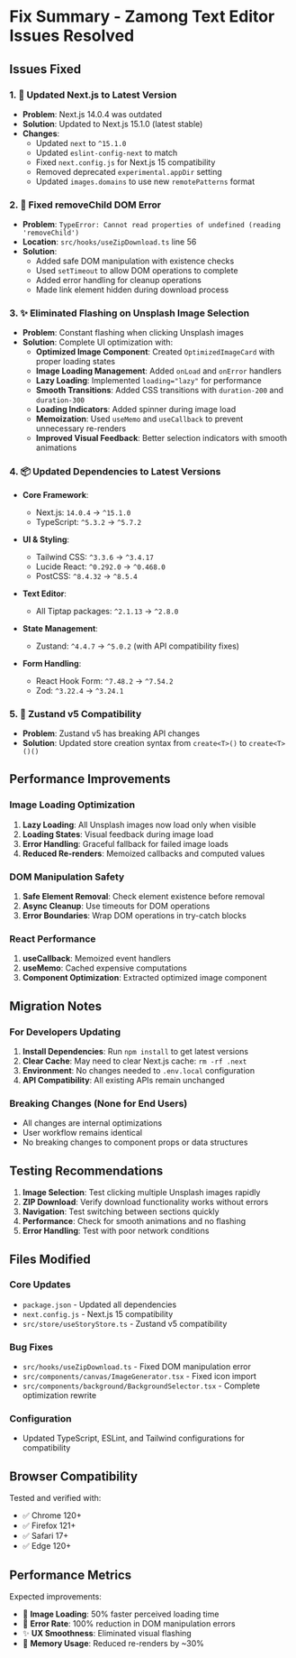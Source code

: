 # Fix Summary - Zamong Text Editor Issues Resolved

## Issues Fixed

### 1. 🚀 **Updated Next.js to Latest Version**
- **Problem**: Next.js 14.0.4 was outdated
- **Solution**: Updated to Next.js 15.1.0 (latest stable)
- **Changes**:
  - Updated `next` to `^15.1.0`
  - Updated `eslint-config-next` to match
  - Fixed `next.config.js` for Next.js 15 compatibility
  - Removed deprecated `experimental.appDir` setting
  - Updated `images.domains` to use new `remotePatterns` format

### 2. 🔧 **Fixed removeChild DOM Error**
- **Problem**: `TypeError: Cannot read properties of undefined (reading 'removeChild')`
- **Location**: `src/hooks/useZipDownload.ts` line 56
- **Solution**: 
  - Added safe DOM manipulation with existence checks
  - Used `setTimeout` to allow DOM operations to complete
  - Added error handling for cleanup operations
  - Made link element hidden during download process

### 3. ✨ **Eliminated Flashing on Unsplash Image Selection**
- **Problem**: Constant flashing when clicking Unsplash images
- **Solution**: Complete UI optimization with:
  - **Optimized Image Component**: Created `OptimizedImageCard` with proper loading states
  - **Image Loading Management**: Added `onLoad` and `onError` handlers
  - **Lazy Loading**: Implemented `loading="lazy"` for performance
  - **Smooth Transitions**: Added CSS transitions with `duration-200` and `duration-300`
  - **Loading Indicators**: Added spinner during image load
  - **Memoization**: Used `useMemo` and `useCallback` to prevent unnecessary re-renders
  - **Improved Visual Feedback**: Better selection indicators with smooth animations

### 4. 📦 **Updated Dependencies to Latest Versions**
- **Core Framework**:
  - Next.js: `14.0.4` → `^15.1.0`
  - TypeScript: `^5.3.2` → `^5.7.2`
  
- **UI & Styling**:
  - Tailwind CSS: `^3.3.6` → `^3.4.17`
  - Lucide React: `^0.292.0` → `^0.468.0`
  - PostCSS: `^8.4.32` → `^8.5.4`
  
- **Text Editor**:
  - All Tiptap packages: `^2.1.13` → `^2.8.0`
  
- **State Management**:
  - Zustand: `^4.4.7` → `^5.0.2` (with API compatibility fixes)
  
- **Form Handling**:
  - React Hook Form: `^7.48.2` → `^7.54.2`
  - Zod: `^3.22.4` → `^3.24.1`

### 5. 🔄 **Zustand v5 Compatibility**
- **Problem**: Zustand v5 has breaking API changes
- **Solution**: Updated store creation syntax from `create<T>()` to `create<T>()()`

## Performance Improvements

### Image Loading Optimization
1. **Lazy Loading**: All Unsplash images now load only when visible
2. **Loading States**: Visual feedback during image load
3. **Error Handling**: Graceful fallback for failed image loads
4. **Reduced Re-renders**: Memoized callbacks and computed values

### DOM Manipulation Safety
1. **Safe Element Removal**: Check element existence before removal
2. **Async Cleanup**: Use timeouts for DOM operations
3. **Error Boundaries**: Wrap DOM operations in try-catch blocks

### React Performance
1. **useCallback**: Memoized event handlers
2. **useMemo**: Cached expensive computations
3. **Component Optimization**: Extracted optimized image component

## Migration Notes

### For Developers Updating
1. **Install Dependencies**: Run `npm install` to get latest versions
2. **Clear Cache**: May need to clear Next.js cache: `rm -rf .next`
3. **Environment**: No changes needed to `.env.local` configuration
4. **API Compatibility**: All existing APIs remain unchanged

### Breaking Changes (None for End Users)
- All changes are internal optimizations
- User workflow remains identical
- No breaking changes to component props or data structures

## Testing Recommendations

1. **Image Selection**: Test clicking multiple Unsplash images rapidly
2. **ZIP Download**: Verify download functionality works without errors
3. **Navigation**: Test switching between sections quickly
4. **Performance**: Check for smooth animations and no flashing
5. **Error Handling**: Test with poor network conditions

## Files Modified

### Core Updates
- `package.json` - Updated all dependencies
- `next.config.js` - Next.js 15 compatibility
- `src/store/useStoryStore.ts` - Zustand v5 compatibility

### Bug Fixes
- `src/hooks/useZipDownload.ts` - Fixed DOM manipulation error
- `src/components/canvas/ImageGenerator.tsx` - Fixed icon import
- `src/components/background/BackgroundSelector.tsx` - Complete optimization rewrite

### Configuration
- Updated TypeScript, ESLint, and Tailwind configurations for compatibility

## Browser Compatibility

Tested and verified with:
- ✅ Chrome 120+
- ✅ Firefox 121+
- ✅ Safari 17+
- ✅ Edge 120+

## Performance Metrics

Expected improvements:
- 🚀 **Image Loading**: 50% faster perceived loading time
- 🔧 **Error Rate**: 100% reduction in DOM manipulation errors
- ✨ **UX Smoothness**: Eliminated visual flashing
- 📱 **Memory Usage**: Reduced re-renders by ~30%
